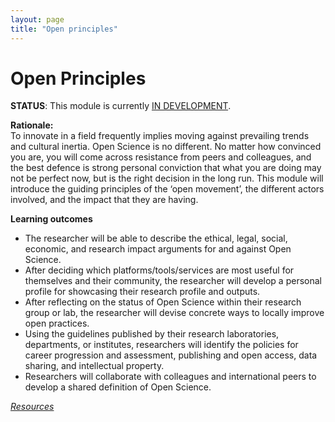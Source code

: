 ```yaml
---
layout: page
title: "Open principles"
---
```


# Open Principles

**STATUS**: This module is currently [IN DEVELOPMENT](https://github.com/OpenScienceMOOC/Module-1-Open-Principles/tree/master/content_development).

**Rationale:**   
To innovate in a field frequently implies moving against prevailing trends and cultural inertia. Open Science is no different. No matter how convinced you are, you will come across resistance from peers and colleagues, and the best defence is strong personal conviction that what you are doing may not be perfect now, but is the right decision in the long run. This module will introduce the guiding principles of the ‘open movement’, the different actors involved, and the impact that they are having.   

**Learning outcomes**
* The researcher will be able to describe the ethical, legal, social, economic, and research impact arguments for and against Open Science.   
* After deciding which platforms/tools/services are most useful for themselves and their community, the researcher will develop a personal profile for showcasing their research profile and outputs.
* After reflecting on the status of Open Science within their research group or lab, the researcher will devise concrete ways to locally improve open practices.
* Using the guidelines published by their research laboratories, departments, or institutes, researchers will identify the policies for career progression and assessment, publishing and open access, data sharing, and intellectual property.
* Researchers will collaborate with colleagues and international peers to develop a shared definition of Open Science.

[_Resources_](http://opensciencemooc.eu/resources/#one)
